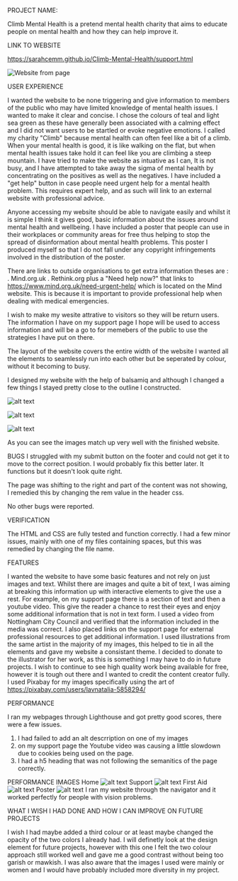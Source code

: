 PROJECT NAME:

Climb Mental Health is a pretend mental health charity that aims to educate people on mental health and how they can help improve it.

LINK TO WEBSITE

https://sarahcemm.github.io/Climb-Mental-Health/support.html

![Website from page](<website climb.jpg>)

USER EXPERIENCE 

I wanted the website to be none triggering and give information to members of the public who may have limited knowledge of mental health issues.
I wanted to make it clear and concise. I chose the colours of teal and light sea green as these have generally been associated with a calming effect and I did not want users to be startled or evoke negative emotions. 
I called my charity "Climb" because mental health can often feel like a bit of a climb. When your mental health is good, it is like walking on the flat, but when mental health issues take hold it can feel like you are climbing a steep mountain.
I have tried to make the website as intuative as I can, It is not busy, and I have attempted to take away the sigma of mental health by concentrating on the positives as well as the negatives. I have included a "get help" button in case people need urgent help for a mental health problem. This requires expert help, and as such will link to an external website with professional advice.

Anyone accessing my website should be able to navigate easily and whilst it is simple I think it gives good, basic information about the issues around mental health and wellbeing. I have included a poster that people can use in their workplaces or community areas for free thus helping to stop the spread of disinformation about mental health problems.
This poster I produced myself so that I do not fall under any copyright infringements involved in the distribution of the poster.

There are links to outside organisations to get extra information theses are :
. Mind.org.uk
. Rethink.org
plus a "Need help now?" that links to https://www.mind.org.uk/need-urgent-help/ which is located on the Mind website. This is because it is important to provide professional help when dealing with medical emergencies.

I wish to make my wesite attrative to visitors so they will be return users. 
The information I have on my support page I hope will be used to access information and will be a go to for memebers of the public to use the strategies I have put on there. 

The layout of the website covers the entire width of the website I wanted all the elements to seamlessly run into each other but be seperated by colour, without it becoming to busy. 

I designed my website with the help of balsamiq and although I changed a few things I stayed pretty close to the outline I constructed.

![alt text](<New Wireframe 1.png>)

![alt text](<New Wireframe 2.png>)

![alt text](<New Wireframe 3.png>)

As you can see the images match up very well with the finished website.

BUGS
I struggled with my submit button on the footer and could not get it to move to the correct position. I would probably fix this better later. It functions but it doesn't look quite right. 

The page was shifting to the right and part of the content was not showing, I remedied this by changing the rem value in the header css.

No other bugs were reported.

VERIFICATION

The HTML and CSS are fully tested and function correctly. I had a few minor issues, mainly with one of my files containing spaces, but this was remedied by changing the file name. 

FEATURES

I wanted the website to have some basic features and not rely on just images and text. Whilst there are images and quite a bit of text, I was aiming at breaking this information up with interactive elements to give the use a rest. For example, on my support page there is a section of text and then a youtube video. This give the reader a chance to rest their eyes and enjoy some additional information that is not in text form. 
I used a video from Nottingham City Council and verified that the information included in the media was correct.
I also placed links on the support page for external professional resources to get additional information.
I used illustrations from the same artist in the majority of my images, this helped to tie in all the elements and gave my website a consistant theme. I decided to donate to the illustrator for her work, as this is something I may have to do in future projects. I wish to continue to see high quality work being available for free, however it is tough out there and I wanted to credit the content creator fully. 
I used Pixabay for my images specifically using the art of https://pixabay.com/users/lavnatalia-5858294/ 

PERFORMANCE

I ran my webpages through Lighthouse and got pretty good scores, there were a few issues.
1. I had failed to add an alt descrription on one of my images 
2. on my support page the Youtube video was causing a little slowdown due to cookies being used on the page.
3. I had a h5 heading that was not following the semanitics of the page correctly.

PERFORMANCE IMAGES
Home
![alt text](<Screenshot 2024-10-02 122725.png>)
Support
![alt text](<Screenshot 2024-10-02 123035.png>)
First Aid
![alt text](<Screenshot 2024-10-02 123351.png>)
Poster
![alt text](<Screenshot 2024-10-02 123319.png>)
I ran my website through the navigator and it worked perfectly for people with vision problems.

WHAT I WISH I HAD DONE AND HOW I CAN IMPROVE ON FUTURE PROJECTS

I wish I had maybe added a third colour or at least maybe changed the opacity of the two colors I already had. I will definetly look at the design element for future projects, however with this one I felt the two colour approach still worked well and gave me a good contrast without being too garish or mawkish.
I was also aware that the images I used were mainly or women and I would have probably included more diversity in my project. 
